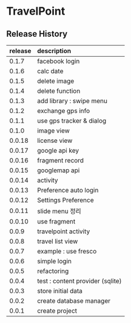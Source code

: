 # TravelPoint

## Release History
| release | description |
| --- | :--- |
| 0.1.7 | facebook login |
| 0.1.6 | calc date |
| 0.1.5 | delete image |
| 0.1.4 | delete function |
| 0.1.3 | add library : swipe menu |
| 0.1.2 | exchange gps info |
| 0.1.1 | use gps tracker & dialog |
| 0.1.0 | image view |
| 0.0.18 | license view |
| 0.0.17 | google api key |
| 0.0.16 | fragment record |
| 0.0.15 | googlemap api |
| 0.0.14 | activity |
| 0.0.13 | Preference auto login |
| 0.0.12 | Settings Preference |
| 0.0.11 | slide menu 정리 |
| 0.0.10 | use fragment |
| 0.0.9 | travelpoint activity |
| 0.0.8 | travel list view |
| 0.0.7 | example : use fresco |
| 0.0.6 | simple login |
| 0.0.5 | refactoring |
| 0.0.4 | test : content provider (sqlite) |
| 0.0.3 | store initial data |
| 0.0.2 | create database manager |
| 0.0.1 | create project |
